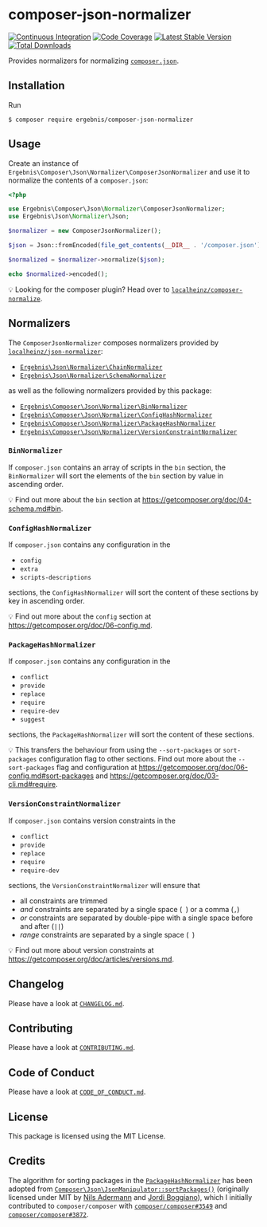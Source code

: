 # composer-json-normalizer

[![Continuous Integration](https://github.com/ergebnis/composer-json-normalizer/workflows/Continuous%20Integration/badge.svg)](https://github.com/ergebnis/composer-json-normalizer/actions)
[![Code Coverage](https://codecov.io/gh/ergebnis/composer-json-normalizer/branch/master/graph/badge.svg)](https://codecov.io/gh/ergebnis/composer-json-normalizer)
[![Latest Stable Version](https://poser.pugx.org/ergebnis/composer-json-normalizer/v/stable)](https://packagist.org/packages/ergebnis/composer-json-normalizer)
[![Total Downloads](https://poser.pugx.org/ergebnis/composer-json-normalizer/downloads)](https://packagist.org/packages/ergebnis/composer-json-normalizer)

Provides normalizers for normalizing [`composer.json`](https://getcomposer.org/doc/04-schema.md).

## Installation

Run

```
$ composer require ergebnis/composer-json-normalizer
```

## Usage

Create an instance of `Ergebnis\Composer\Json\Normalizer\ComposerJsonNormalizer`
and use it to normalize the contents of a `composer.json`:

```php
<?php

use Ergebnis\Composer\Json\Normalizer\ComposerJsonNormalizer;
use Ergebnis\Json\Normalizer\Json;

$normalizer = new ComposerJsonNormalizer();

$json = Json::fromEncoded(file_get_contents(__DIR__ . '/composer.json'));

$normalized = $normalizer->normalize($json);

echo $normalized->encoded();
```

:bulb: Looking for the composer plugin? Head over to [`localheinz/composer-normalize`](https://github.com/localheinz/composer-normalize).

## Normalizers

The `ComposerJsonNormalizer` composes normalizers provided by [`localheinz/json-normalizer`](https://github.com/localheinz/json-normalizer):

* [`Ergebnis\Json\Normalizer\ChainNormalizer`](https://github.com/localheinz/json-normalizer#chainnormalizer)
* [`Ergebnis\Json\Normalizer\SchemaNormalizer`](https://github.com/localheinz/json-normalizer#schemanormalizer)

as well as the following normalizers provided by this package:

* [`Ergebnis\Composer\Json\Normalizer\BinNormalizer`](#binnormalizer)
* [`Ergebnis\Composer\Json\Normalizer\ConfigHashNormalizer`](#confighashnormalizer)
* [`Ergebnis\Composer\Json\Normalizer\PackageHashNormalizer`](#packagehashnormalizer)
* [`Ergebnis\Composer\Json\Normalizer\VersionConstraintNormalizer`](#versionconstraintnormalizer)

### `BinNormalizer`

If `composer.json` contains an array of scripts in the `bin` section,
the `BinNormalizer` will sort the elements of the `bin` section by value in ascending order.

:bulb: Find out more about the `bin` section at https://getcomposer.org/doc/04-schema.md#bin.

### `ConfigHashNormalizer`

If `composer.json` contains any configuration in the

* `config`
* `extra`
* `scripts-descriptions`

sections, the `ConfigHashNormalizer` will sort the content of these sections
by key in ascending order.

:bulb: Find out more about the `config` section at https://getcomposer.org/doc/06-config.md.

### `PackageHashNormalizer`

If `composer.json` contains any configuration in the

* `conflict`
* `provide`
* `replace`
* `require`
* `require-dev`
* `suggest`

sections, the `PackageHashNormalizer` will sort the content of these sections.

:bulb: This transfers the behaviour from using the `--sort-packages` or
`sort-packages` configuration flag to other sections. Find out more about
the `--sort-packages` flag and configuration at https://getcomposer.org/doc/06-config.md#sort-packages
and https://getcomposer.org/doc/03-cli.md#require.

### `VersionConstraintNormalizer`

If `composer.json` contains version constraints in the

* `conflict`
* `provide`
* `replace`
* `require`
* `require-dev`

sections, the `VersionConstraintNormalizer` will ensure that

* all constraints are trimmed
* *and* constraints are separated by a single space (` `) or a comma (`,`)
* *or* constraints are separated by double-pipe with a single space before and after (` || `)
* *range* constraints are separated by a single space (` `)

:bulb: Find out more about version constraints at https://getcomposer.org/doc/articles/versions.md.

## Changelog

Please have a look at [`CHANGELOG.md`](CHANGELOG.md).

## Contributing

Please have a look at [`CONTRIBUTING.md`](.github/CONTRIBUTING.md).

## Code of Conduct

Please have a look at [`CODE_OF_CONDUCT.md`](https://github.com/ergebnis/.github/blob/master/CODE_OF_CONDUCT.md).

## License

This package is licensed using the MIT License.

## Credits

The algorithm for sorting packages in the [`PackageHashNormalizer`](src/PackageHashNormalizer.php) has
been adopted from [`Composer\Json\JsonManipulator::sortPackages()`](https://github.com/composer/composer/blob/1.6.2/src/Composer/Json/JsonManipulator.php#L110-L146)
(originally licensed under MIT by [Nils Adermann](https://github.com/naderman) and [Jordi Boggiano](https://github.com/seldaek)),
which I initially contributed to `composer/composer` with [`composer/composer#3549`](https://github.com/composer/composer/pull/3549)
and [`composer/composer#3872`](https://github.com/composer/composer/pull/3872).
